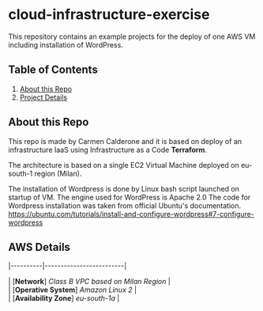 # cloud-infrastructure-exercise


This repository contains an example projects for the deploy of one AWS VM including installation of WordPress.

## Table of Contents
1. [About this Repo](#About)
2. [Project Details](#AWS)

## About this Repo <a name="About"></a>
This repo is made by Carmen Calderone and it is based on deploy of an infrastructure IaaS using Infrastructure as a Code **Terraform**.

The architecture is based on a single EC2 Virtual Machine deployed on eu-south-1 region (Milan). 

The installation of Wordpress is done by Linux bash script launched on startup of VM. The engine used for WordPress is Apache 2.0
The code for Wordpress installation was taken from official Ubuntu's documentation. 
https://ubuntu.com/tutorials/install-and-configure-wordpress#7-configure-wordpress

## AWS Details <a name="AWS"></a>

|----------|-------------------------| 

| [**Network**] *Class B VPC based on Milan Region* | \
| [**Operative System**] *Amazon Linux 2* | \
| [**Availability Zone**] *eu-south-1a* | 
